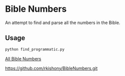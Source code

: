 # Bible Numbers

An attempt to find and parse all the numbers in the Bible.

## Usage

```python
python find_programmatic.py
```



[All Bible Numbers](https://rkishony.github.io/BibleNumbers/index.html)

https://github.com/rkishony/BibleNumbers.git
